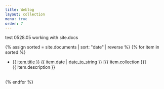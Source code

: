 ```yaml
---
title: Weblog
layout: collection
menu: true
order: 7
---
```

<!-- unintended behaviors? --> 
test 0528.05 working with site.docs

<p>
    {% assign sorted = site.documents | sort: "date" | reverse %}
    {% for item in sorted %}
        <ul>
          <li>
          <span><a href="{{ item.url | relative_url }}" class="h2 flip-title">{{ item.title }}</a></span>
              <time class="heading faded fine minicap">
              {{ item.date | date_to_string }}</time></span>
          <span class="heading faded fine minicap">[{{ item.collection }}]<br /></span>
          <span class="faded fine">{{ item.description }}</span>
          <br /><br />
          </li>
        </ul>
    {% endfor %}

</p>
